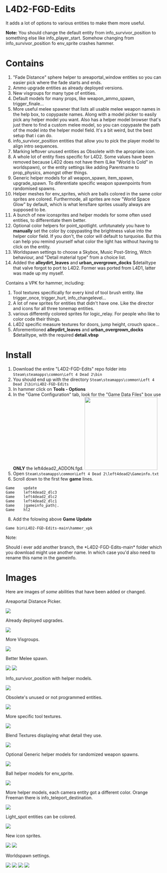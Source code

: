 # L4D2-FGD-Edits
It adds a lot of options to various entities to make them more useful.

**Note:** You should change the default entity from info_survivor_position to something else like info_player_start. Somehow changing from info_survivor_position fo env_sprite crashes hammer.

# Contains
1. "Fade Distance" sphere helper to areaportal_window entities so you can easier pick where the fade starts and ends.
2. Ammo upgrade entities as already deployed versions.
3. New visgroups for many type of entities.
4. Default models for many props, like weapon_ammo_spawn, trigger_finale...
5. More useful melee spawner that lists all usable melee weapon names in the help box, to copypaste names. Along with a model picker to easily pick any helper model you want. Also has a helper model browser that's just there to find a custom melee model, so you can copypaste the path of the model into the helper model field. It's a bit weird, but the best setup that i can do.
6. info_survivor_position entities that allow you to pick the player model to align intro sequences.
8. Marking leftover unused entities as Obsolete with the apropriate icon.
7. A whole lot of entity fixes specific for L4D2. Some values have been removed because L4D2 does not have them (Like "World Is Cold" in worldspawn), or the entity settings like adding Parentname to prop_physics, amongst other things.
8. Generic helper models for all weapon_spawn, item_spawn, upgrade_spawn. To diferentiate specific weapon spawnpoints from randomised spawns.
9. Helper meshes for env_sprites, which are balls colored in the same color sprites are colored. Furthermode, all sprites are now "World Space Glow" by default, which is what lensflare sprites usually always are supposed to be.
10. A bunch of new iconsprites and helper models for some often used entities, to differentiate them better. 
11. Optional color helpers for point_spotlight. unfotunately you have to **manually** set the color by copypasting the brightness value into the helper color field. If you don't, the color will default to turquoise. But this can help you remind yourself what color the light has without having to click on the entity.
12. Worldspawn settings to choose a Skybox, Music Post-String, Witch behaviour, and "Detail material type" from a choice list.
13. Added the **alleydirt_leaves** and **urban_overgrown_docks** $detailtype that valve forgot to port to L4D2. Former was ported from L4D1, latter was made up my myself.

Contains a VPK for hammer, including:
1. Tool textures specifically for every kind of tool brush entity. like trigger_once, trigger_hurt, info_changelevel...
2. A lot of new sprites for entities that didn't have one. Like the director and icons for all three tonemap entities.
3. various differently colored sprites for logic_relay. For people who like to color code their things.
4. L4D2 specific measure textures for doors, jump height, crouch space...
5. Aforementioned **alleydirt_leaves** and **urban_overgrown_docks** $detailtype, with the required **detail.vbsp**


# Install
1. Download the entire "L4D2-FGD-Edits" repo folder into ```Steam\steamapps\common\Left 4 Dead 2\bin```
2. You should end up with the directory ```Steam\steamapps\common\Left 4 Dead 2\bin\L4D2-FGD-Edits```
3. In hammer click on **Tools - Options**
4. In the "Game Configuration" tab, look for the "Game Data Files" box use **ONLY** the left4dead2_ADDON.fgd. <img src="pictures/hammer_config.png" width=234/>
6. Open  ```Steam\steamapps\common\Left 4 Dead 2\left4dead2\Gameinfo.txt```
7. Scroll down to the first few **game** lines.
```
Game	update
Game	left4dead2_dlc3
Game	left4dead2_dlc2
Game	left4dead2_dlc1
Game	|gameinfo_path|.
Game	hl2
```

8. Add the folowing above **Game Update**

```Game	bin\L4D2-FGD-Edits-main\hammer_vpk```

<p>Note:</p>
Should i ever add another branch, the *L4D2-FGD-Edits-main* folder which you download might use another name. In which case you'd also need to rename this name in the gameinfo.

# Images
Here are images of *some* abilities that have been added or changed.
<p>Areaportal Distance Picker.</p>
<img src="pictures/areaportalwindow.gif"/>
<p>Already deployed upgrades.</p>
<img src="pictures/already_deployed_upgrades.png"/>
<p>More Visgroups.</p>
<img src="pictures/visgroups.png"/>
<p>Better Melee spawn.</p>
<img src="pictures/melee_spawn.png"/>
<img src="pictures/melee_spawn2.png"/>
<p>Info_survivor_position with helper models. </p>
<img src="pictures/info_survivor_position.png"/>
<p>Obsolete's unused or not programmed entities.</p>
<img src="pictures/Obsoleter.png"/>
<p>More specific tool textures.</p>
<img src="pictures/tooltextures.png"/>
<p>Blend Textures displaying what detail they use.</p>
<img src="pictures/blendtextures.jpg"/>
<p>Optional Generic helper models for randomized weapon spawns.</p>
<img src="pictures/generic_helpers.png"/>
<p>Ball helper models for env_sprite.</p>
<img src="pictures/sprite_ball.png"/>
<p>More helper models, each camera entity got a different color. Orange Freeman there is info_teleport_destination.</p>
<img src="pictures/helper_models.png"/>
<p>Light_spot entities can be colored.</p>
<img src="pictures/light_helper_color.png"/>
<p>New icon sprites.</p>
<img src="pictures/sprites.png"/>
<img src="pictures/relays.png"/>
<p>Worldspawn settings.</p>
<img src="pictures/witch_behaviour.jpg"/>
<img src="pictures/skybox_picker.jpg"/>
<img src="pictures/music_picker.jpg"/>
<img src="pictures/detail_picker.jpg"/>


















